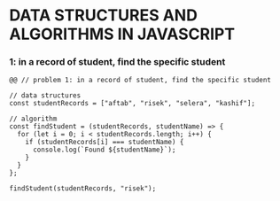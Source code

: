 # DATA STRUCTURES AND ALGORITHMS IN JAVASCRIPT

### 1: in a record of student, find the specific student

```
@@ // problem 1: in a record of student, find the specific student

// data structures
const studentRecords = ["aftab", "risek", "selera", "kashif"];

// algorithm
const findStudent = (studentRecords, studentName) => {
  for (let i = 0; i < studentRecords.length; i++) {
    if (studentRecords[i] === studentName) {
      console.log(`Found ${studentName}`);
    }
  }
};

findStudent(studentRecords, "risek");

```